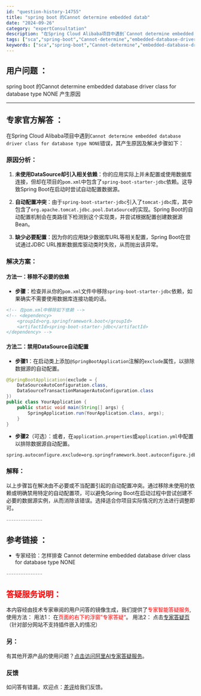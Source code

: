 ```yaml
---
id: "question-history-14755"
title: "spring boot 的Cannot determine embedded datab"
date: "2024-09-26"
category: "expertConsultation"
description: "在Spring Cloud Alibaba项目中遇到`Cannot determine embedded database driver class for database type NONE`错误，其产生原因及解决步骤如下：### 原因分析：1. **未使用DataSource却引入相关依赖**"
tags: ["sca","spring-boot","Cannot-determine","embedded-database-driver-class","database-type","NONE","产生原因"]
keywords: ["sca","spring-boot","Cannot-determine","embedded-database-driver-class","database-type","NONE","产生原因"]
---
```


## 用户问题 ： 
 spring boot 的Cannot determine embedded database driver class for database type NONE 产生原因  

---------------
## 专家官方解答 ：

在Spring Cloud Alibaba项目中遇到`Cannot determine embedded database driver class for database type NONE`错误，其产生原因及解决步骤如下：

### 原因分析：

1. **未使用DataSource却引入相关依赖**：你的应用实际上并未配置或使用数据库连接，但却在项目的`pom.xml`中包含了`spring-boot-starter-jdbc`依赖。这导致Spring Boot在启动时尝试自动配置数据源。

2. **自动配置冲突**：由于`spring-boot-starter-jdbc`引入了`tomcat-jdbc`库，其中包含了`org.apache.tomcat.jdbc.pool.DataSource`的实现。Spring Boot的自动配置机制会在类路径下检测到这个实现类，并尝试根据配置创建数据源Bean。

3. **缺少必要配置**：因为你的应用缺少数据库URL等相关配置，Spring Boot在尝试通过JDBC URL推断数据库驱动类时失败，从而抛出该异常。

### 解决方案：

#### 方法一：移除不必要的依赖

- **步骤**：检查并从你的`pom.xml`文件中移除`spring-boot-starter-jdbc`依赖，如果确实不需要使用数据库连接功能的话。

```xml
<!-- 在pom.xml中移除如下依赖 -->
<!-- <dependency>
    <groupId>org.springframework.boot</groupId>
    <artifactId>spring-boot-starter-jdbc</artifactId>
</dependency> -->
```

#### 方法二：禁用DataSource自动配置

- **步骤1**：在启动类上添加`@SpringBootApplication`注解的`exclude`属性，以排除数据源的自动配置。

```java
@SpringBootApplication(exclude = { 
    DataSourceAutoConfiguration.class, 
    DataSourceTransactionManagerAutoConfiguration.class 
})
public class YourApplication {
    public static void main(String[] args) {
        SpringApplication.run(YourApplication.class, args);
    }
}
```

- **步骤2**（可选）：或者，在`application.properties`或`application.yml`中配置以排除数据源自动配置。

```properties
spring.autoconfigure.exclude=org.springframework.boot.autoconfigure.jdbc.DataSourceAutoConfiguration,org.springframework.boot.autoconfigure.jdbc.DataSourceTransactionManagerAutoConfiguration
```

### 解释：

以上步骤旨在解决由不必要或不当配置引起的自动配置冲突。通过移除未使用的依赖或明确禁用特定的自动配置项，可以避免Spring Boot在启动过程中尝试创建不必要的数据源实例，从而消除该错误。选择适合你项目实际情况的方法进行调整即可。


<font color="#949494">---------------</font> 


## 参考链接 ：

* 专家经验：怎样排查 Cannot determine embedded database driver class for database type NONE 


 <font color="#949494">---------------</font> 
 


## <font color="#FF0000">答疑服务说明：</font> 

本内容经由技术专家审阅的用户问答的镜像生成，我们提供了<font color="#FF0000">专家智能答疑服务</font>,使用方法：
用法1： 在<font color="#FF0000">页面的右下的浮窗”专家答疑“</font>。
用法2： 点击[专家答疑页](https://answer.opensource.alibaba.com/docs/intro)（针对部分网站不支持插件嵌入的情况）
### 另：


有其他开源产品的使用问题？[点击访问阿里AI专家答疑服务](https://answer.opensource.alibaba.com/docs/intro)。
### 反馈
如问答有错漏，欢迎点：[差评](https://ai.nacos.io/user/feedbackByEnhancerGradePOJOID?enhancerGradePOJOId=14756)给我们反馈。
